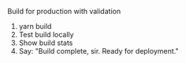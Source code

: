 Build for production with validation
1. yarn build
2. Test build locally
3. Show build stats
4. Say: "Build complete, sir. Ready for deployment."